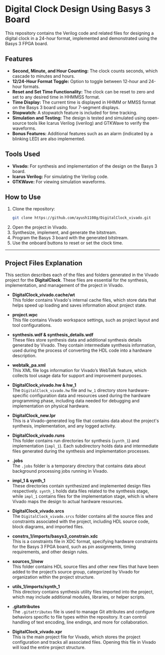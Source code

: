 # Digital Clock Design Using Basys 3 Board

This repository contains the Verilog code and related files for designing a digital clock in a 24-hour format, implemented and demonstrated using the Basys 3 FPGA board.

## Features

- **Second, Minute, and Hour Counting:** The clock counts seconds, which cascade to minutes and hours.
- **12/24-Hour Format Toggle:** Option to toggle between 12-hour and 24-hour formats.
- **Reset and Set Time Functionality:** The clock can be reset to zero and set to any desired time in HHMMSS format.
- **Time Display:** The current time is displayed in HHMM or MMSS format on the Basys 3 board using four 7-segment displays.
- **Stopwatch:** A stopwatch feature is included for time tracking.
- **Simulation and Testing:** The design is tested and simulated using open-source tools like Icarus Verilog (iverilog) and GTKWave to verify the waveforms.
- **Bonus Features:** Additional features such as an alarm (indicated by a blinking LED) are also implemented.

## Tools Used

- **Vivado:** For synthesis and implementation of the design on the Basys 3 board.
- **Icarus Verilog:** For simulating the Verilog code.
- **GTKWave:** For viewing simulation waveforms.

## How to Use

1. Clone the repository:
   ```bash
   git clone https://github.com/ayush1108g/DigitalClock_vivado.git
   ```
2. Open the project in Vivado.
3. Synthesize, implement, and generate the bitstream.
4. Program the Basys 3 board with the generated bitstream.
5. Use the onboard buttons to reset or set the clock time.
---------------------------------------------------------------------
## Project Files Explanation

This section describes each of the files and folders generated in the Vivado project for the **DigitalClock**. These files are essential for the synthesis, implementation, and management of the project in Vivado.

- **DigitalClock_vivado.cache/wt**  
  This folder contains Vivado's internal cache files, which store data that helps speed up loading and saves information about project state.

- **project.wpc**  
  This file contains Vivado workspace settings, such as project layout and tool configurations.

- **synthesis.wdf & synthesis_details.wdf**  
  These files store synthesis data and additional synthesis details generated by Vivado. They contain intermediate synthesis information, used during the process of converting the HDL code into a hardware description.

- **webtalk_pa.xml**  
  This XML file logs information for Vivado’s WebTalk feature, which collects tool usage data for support and improvement purposes.

- **DigitalClock_vivado.hw & hw_1**  
  The `DigitalClock_vivado.hw` file and `hw_1` directory store hardware-specific configuration data and resources used during the hardware programming phase, including data needed for debugging and implementation on physical hardware.

- **DigitalClock_new.lpr**  
  This is a Vivado-generated log file that contains data about the project's synthesis, implementation, and any logged activity.

- **DigitalClock_vivado.runs**  
  This folder contains run directories for synthesis (`synth_1`) and implementation (`impl_1`). Each subdirectory holds data and intermediate files generated during the synthesis and implementation processes.

- **.jobs**  
  The `.jobs` folder is a temporary directory that contains data about background processing jobs running in Vivado.

- **impl_1 & synth_1**  
  These directories contain synthesized and implemented design files respectively. `synth_1` holds data files related to the synthesis stage, while `impl_1` contains files for the implementation stage, which is where Vivado maps the design to actual hardware resources.

- **DigitalClock_vivado.srcs**  
  The `DigitalClock_vivado.srcs` folder contains all the source files and constraints associated with the project, including HDL source code, block diagrams, and imported files.

- **constrs_1/imports/basys3_constrain.xdc**  
  This is a constraints file in XDC format, specifying hardware constraints for the Basys 3 FPGA board, such as pin assignments, timing requirements, and other design rules.

- **sources_1/new**  
  This folder contains HDL source files and other new files that have been added to the project’s source group, categorized by Vivado for organization within the project structure.

- **utils_1/imports/synth_1**  
  This directory contains synthesis utility files imported into the project, which may include additional modules, libraries, or helper scripts.

- **.gitattributes**  
  The `.gitattributes` file is used to manage Git attributes and configure behaviors specific to file types within the repository. It can control handling of text encoding, line endings, and more for collaboration.

- **DigitalClock_vivado.xpr**  
  This is the main project file for Vivado, which stores the project configuration and tracks all associated files. Opening this file in Vivado will load the entire project structure.

